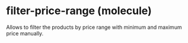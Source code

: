 # filter-price-range (molecule)

Allows to filter the products by price range with minimum and maximum price manually.
